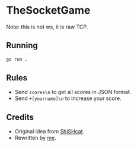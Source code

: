# TheSocketGame

Note: this is not ws, it is raw TCP.

## Running

```bash
go run .
```

## Rules

- Send `scores\n` to get all scores in JSON format.
- Send `+[yourname]\n` to increase your score.

## Credits

- Original idea from [ShiSHcat](https://github.com/ShiSHcat).
- Rewritten by [me](https://github.com/rojserbest).
